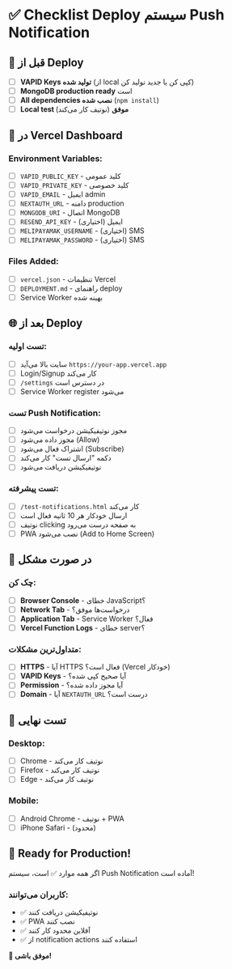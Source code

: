# ✅ Checklist Deploy سیستم Push Notification

## 🚀 قبل از Deploy

- [ ] **VAPID Keys تولید شده** (از local کپی کن یا جدید تولید کن)
- [ ] **MongoDB production ready** است
- [ ] **All dependencies نصب شده** (`npm install`)
- [ ] **Local test موفق** (نوتیف کار می‌کند)

## 🔧 در Vercel Dashboard

### Environment Variables:

- [ ] `VAPID_PUBLIC_KEY` - کلید عمومی
- [ ] `VAPID_PRIVATE_KEY` - کلید خصوصی
- [ ] `VAPID_EMAIL` - ایمیل admin
- [ ] `NEXTAUTH_URL` - دامنه production
- [ ] `MONGODB_URI` - اتصال MongoDB
- [ ] `RESEND_API_KEY` - (اختیاری) ایمیل
- [ ] `MELIPAYAMAK_USERNAME` - (اختیاری) SMS
- [ ] `MELIPAYAMAK_PASSWORD` - (اختیاری) SMS

### Files Added:

- [ ] `vercel.json` - تنظیمات Vercel
- [ ] `DEPLOYMENT.md` - راهنمای deploy
- [ ] Service Worker بهینه شده

## 🌐 بعد از Deploy

### تست اولیه:

- [ ] سایت بالا می‌آید `https://your-app.vercel.app`
- [ ] Login/Signup کار می‌کند
- [ ] `/settings` در دسترس است
- [ ] Service Worker register می‌شود

### تست Push Notification:

- [ ] مجوز نوتیفیکیشن درخواست می‌شود
- [ ] مجوز داده می‌شود (Allow)
- [ ] اشتراک فعال می‌شود (Subscribe)
- [ ] دکمه "ارسال تست" کار می‌کند
- [ ] نوتیفیکیشن دریافت می‌شود

### تست پیشرفته:

- [ ] `/test-notifications.html` کار می‌کند
- [ ] ارسال خودکار هر 10 ثانیه فعال است
- [ ] نوتیف clicking به صفحه درست می‌رود
- [ ] PWA نصب می‌شود (Add to Home Screen)

## 🐛 در صورت مشکل

### چک کن:

- [ ] **Browser Console** - خطای JavaScript؟
- [ ] **Network Tab** - درخواست‌ها موفق؟
- [ ] **Application Tab** - Service Worker فعال؟
- [ ] **Vercel Function Logs** - خطای server؟

### متداول‌ترین مشکلات:

- [ ] **HTTPS** - آیا HTTPS فعال است؟ (Vercel خودکار)
- [ ] **VAPID Keys** - آیا صحیح کپی شده؟
- [ ] **Permission** - آیا مجوز داده شده؟
- [ ] **Domain** - آیا `NEXTAUTH_URL` درست است؟

## 📱 تست نهایی

### Desktop:

- [ ] Chrome - نوتیف کار می‌کند
- [ ] Firefox - نوتیف کار می‌کند
- [ ] Edge - نوتیف کار می‌کند

### Mobile:

- [ ] Android Chrome - نوتیف + PWA
- [ ] iPhone Safari - (محدود)

## 🎉 Ready for Production!

اگر همه موارد ✅ است، سیستم Push Notification آماده است!

### کاربران می‌توانند:

- ✅ نوتیفیکیشن دریافت کنند
- ✅ PWA نصب کنند
- ✅ آفلاین محدود کار کنند
- ✅ از notification actions استفاده کنند

**🚀 موفق باشی!**
